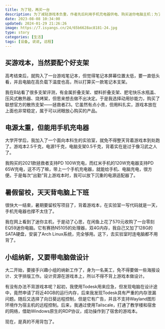 ```yaml
---
title: 为了轻，再买一台
description: 为了减轻游戏本负重，作者先后利用手机充电器供电、购买迷你电脑主机；为了解决远程操作需求，尝试了多种远程控制方案，最终成功实现目标。
date: 2023-08-08 10:34:00
updated: 2024-01-29 21:26:26
image: https://7.isyangs.cn/24/65b6628ac8181-24.jpg
type: story
categories: [生活]
tags: [设备, 说说, 远程]
---
```


## 买游戏本，当然要配个好支架

高考结束后，就购入了一台游戏笔记本，但觉得笔记本屏幕位置太低，要一直低头看，并且电脑在高负载下温度也高，所以打算买一款笔记本支架。

我在B站看了很多支架评测，有金属折叠支架、塑料折叠支架、肥宅快乐水瓶盖、压风式散热器、烧烤架，但思来想去做不出决定。于是我选择动用钞能力，购买了联想官方的散热支架——拯救者Z3。它虽然有点小贵，但用料扎实，游戏本放在上面也非常稳定，属于可以闭眼放心购买的产品。

## 电源太重，但能用手机充电器

大学开学后，我加入了一个面向本科生的实验室，就免不得整天背着游戏本到处跑了。游戏本2.5千克，电源1千克，电脑支架0.5千克，背着实在是过于像习武之人了。

我购买的2021款拯救者支持PD 100W充电，而红米手机的120W充电器支持PD 65W充电，这不巧了嘛，带上一个手机充电器，就能给手机、电脑充电，很方便。于是每次“出勤”背上游戏本时，我可以放下沉重的电源适配器了。

## 暑假留校，天天背电脑上下班

很快大一结束，暑期要留校写项目了，背着游戏本，在实验室一写代码就是一天，手机充电器也撑不太住了。

我在网上看到了迷你主机，于是动了心思，在闲鱼上花了570元收购了一台零刻EQ59迷你电脑。它有赛扬N5105的处理器，双4G内存，我自己又加了128G的SATA硬盘，安装了Arch Linux系统，完全够用。这下，去实验室时连电脑都不用背了。

## 小组纳新，又要带电脑做设计

大二开始，要接手兴趣小组的纳新工作了，身为一名美工，免不得要做一些海报设计、文字排版工作。设计资源在游戏本上，所以不得不背上游戏本做设计。

有没有办法不背游戏本呢？起初，我使用Todesk用来应急，但发现电脑在设计途中，竟然申请了将近40GB的运行内存，后来我发现Todesk具有严重的内存泄漏问题。随后又选择了向日葵远程控制，但是它有广告，并且不支持Wayland图形环境作为宿主机的远程控制。后来，我通过使用Tailscale，打通了教学楼和宿舍的网络，借助Windows原生的RDP协议，成功操作到了宿舍的游戏本。

现在，是真的不用背包了。
